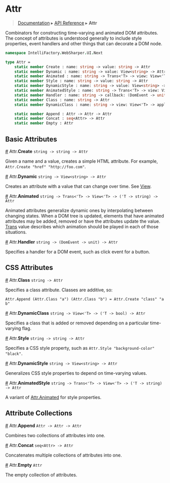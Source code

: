 # Attr
> [Documentation](../README.md) ▸ [API Reference](API.md) ▸ **Attr**

Combinators for constructing time-varying and animated DOM attributes.
The concept of attributes is understood generally to include style properties,
event handlers and other things that can decorate a DOM node.

```fsharp
namespace IntelliFactory.WebSharper.UI.Next

type Attr =
    static member Create : name: string -> value: string -> Attr
    static member Dynamic : name: string -> value: View<string> -> Attr
    static member Animated : name: string -> Trans<'T> -> view: View<'T> -> value: ('T -> string) -> Attr
    static member Style : name: string -> value: string -> Attr
    static member DynamicStyle : name: string -> value: View<string> -> Attr
    static member AnimatedStyle : name: string -> Trans<'T> -> view: View<'T> -> value: ('T -> string) -> Attr
    static member Handler : name: string -> callback: (DomEvent -> unit) -> Attr
    static member Class : name: string -> Attr
    static member DynamicClass : name: string -> view: View<'T> -> apply: ('T -> bool) -> Attr

    static member Append : Attr -> Attr -> Attr
    static member Concat : seq<Attr> -> Attr
    static member Empty : Attr
```

## Basic Attributes

<a href="#Create" name="Create">#</a> Attr.**Create** `string -> string -> Attr`

Given a name and a value, creates a simple HTML attribute.
For example, `Attr.Create "href" "http://foo.com"`.

<a href="#Dynamic" name="Dynamic">#</a> Attr.**Dynamic** `string -> View<string> -> Attr`

Creates an attribute with a value that can change over time. See [View](View.md).

<a href="#Animated" name="Animated">#</a> Attr.**Animated** `string -> Trans<'T> -> View<'T> -> ('T -> string) -> Attr`

Animated attributes generalize dynamic ones by interpolating between changing states.
When a DOM tree is updated, elements that have animated attributes may be added, removed or
have the attributes update the value.  [Trans](Trans.md) value describes which animation should
be played in each of those situations.

<a href="#Handler" name="Handler">#</a> Attr.**Handler** `string -> (DomEvent -> unit) -> Attr`

Specifies a handler for a DOM event, such as click event for a button.

## CSS Attributes

<a href="#Class" name="Class">#</a> Attr.**Class** `string -> Attr`

Specifies a class attribute. Classes are additive, so:

    Attr.Append (Attr.Class "a") (Attr.Class "b") = Attr.Create "class" "a b"
    
<a href="#DynamicClass" name="DynamicClass">#</a> Attr.**DynamicClass** `string -> View<'T> -> ('T -> bool) -> Attr`

Specifies a class that is added or removed depending on a particular time-varying flag.

<a href="#Style" name="Style">#</a> Attr.**Style** `string -> string -> Attr`

Specifies a CSS style property, such as `Attr.Style "background-color" "black"`.

<a href="#DynamicStyle" name="DynamicStyle">#</a> Attr.**DynamicStyle** `string -> View<string> -> Attr`

Generalizes CSS style properties to depend on time-varying values.

<a href="#AnimatedStyle" name="AnimatedStyle">#</a> Attr.**AnimatedStyle** `string -> Trans<'T> -> View<'T> -> ('T -> string) -> Attr`

A variant of <a href="#Animated">Attr.Animated</a> for style properties.

## Attribute Collections

<a name="Append" href="#Append">#</a> Attr.**Append** `Attr -> Attr -> Attr`

Combines two collections of attributes into one.

<a name="Concat" href="#Concat">#</a> Attr.**Concat** `seq<Attr> -> Attr`

Concatenates multiple collections of attributes into one.

<a name="Empty" href="#Empty">#</a> Attr.**Empty** `Attr`

The empty collection of attributes.
